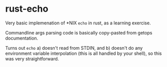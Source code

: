 # rust-echo

Very basic implemenation of \*NIX `echo` in rust, as a learning exercise.

Commandline args parsing code is basically copy-pasted from getops documentation.

Turns out `echo` a) doesn't read from STDIN, and b) doesn't do any environment variable interpolation
(this is all handled by your shell), so this was very straightforward.
